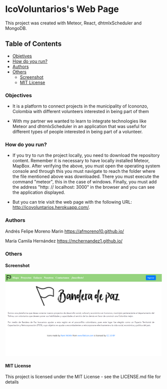 # IcoVoluntarios's Web Page
  
This project was created with Meteor, React, dhtmlxScheduler and MongoDB.

## Table of Contents

- [Objetives](#Objectives)
- [How do you run?](#Howdoyourun?)
- [Authors](#Authors)
- [Others](#Others)
  - [Screenshot](#Screenshot)
  - [MIT License](#MITLicense)

### Objectives

- It is a platform to connect projects in the municipality of Icononzo, Colombia with different volunteers interested in being part of them 

- With my partner we wanted to learn to integrate technologies like Meteor and dhtmlxScheduler in an application that was useful for different types of people interested in being part of a volunteer.


### How do you run?

- If you try to run the project locally, you need to download the repository content. Remember it is necessary to have locally installed Meteor, MapBox. After verifying the above, you must open the operating system console and through this you must navigate to reach the folder where the file mentioned above was downloaded. There you must execute the command "meteor", this in the case of windows. Finally, you must add the address "http: // localhost: 3000" in the browser and you can see the application displayed.

- But you can trie visit the web page with the following URL: http://icovoluntarios.herokuapp.com/.


### Authors
Andrés Felipe Moreno Marin
https://afmoreno10.github.io/

María Camila Hernández 
https://mchernandez1.github.io/

### Others

  #### Screenshot
  ![Foto](BDP.PNG)

  #### MIT License
  This project is licensed under the MIT License - see the LICENSE.md file for details
